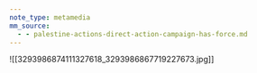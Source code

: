 ```yaml
---
note_type: metamedia
mm_source:
  - - palestine-actions-direct-action-campaign-has-force.md
---
```


![[3293986874111327618_3293986867719227673.jpg]]


